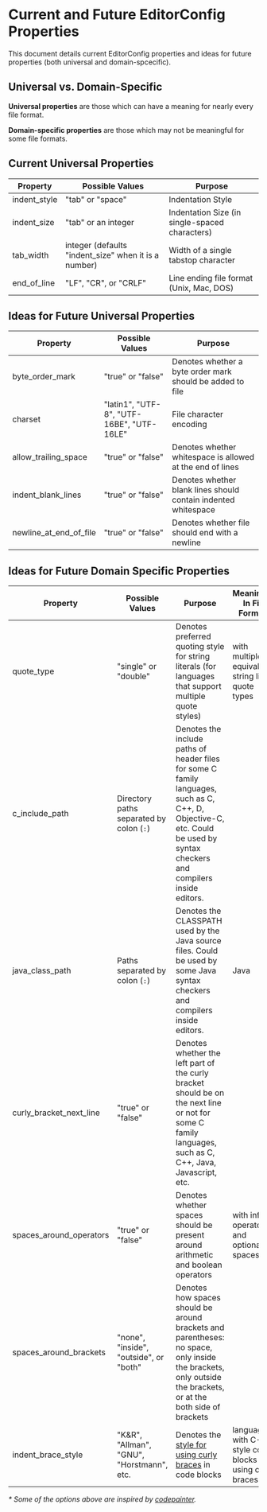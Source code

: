 # Current and Future EditorConfig Properties

This document details current EditorConfig properties and ideas for future properties (both universal and domain-spcecific).

## Universal vs. Domain-Specific

**Universal properties** are those which can have a meaning for nearly every file format.

**Domain-specific properties** are those which may not be meaningful for some file formats.

## Current Universal Properties

<table>
	<thead>
		<tr><th>Property</th><th>Possible Values</th><th>Purpose</th></tr>
	</thead>
	<tbody>
		<tr><td>indent_style</td><td>"tab" or "space"</td><td>Indentation Style</td></tr>
		<tr><td>indent_size</td><td>"tab" or an integer</td><td>Indentation Size (in single-spaced characters)</td></tr>
		<tr><td>tab_width</td><td>integer (defaults "indent_size" when it is a number)</td><td>Width of a single tabstop character</td></tr>
		<tr><td>end_of_line</td><td>"LF", "CR", or "CRLF"</td><td>Line ending file format (Unix, Mac, DOS)</td></tr>
	</tbody>
</table>

## Ideas for Future Universal Properties

<table>
	<thead>
		<tr><th>Property</th><th>Possible Values</th><th>Purpose</th></tr>
	</thead>
	<tbody>
		<tr><td>byte_order_mark</td><td>"true" or "false"</td><td>Denotes whether a byte order mark should be added to file</td></tr>
		<tr><td>charset</td><td>"latin1", "UTF-8", "UTF-16BE", "UTF-16LE"</td><td>File character encoding</td></tr>
		<tr><td>allow_trailing_space</td><td>"true" or "false"</td><td>Denotes whether whitespace is allowed at the end of lines</td></tr>
		<tr><td>indent_blank_lines</td><td>"true" or "false"</td><td>Denotes whether blank lines should contain indented whitespace</td></tr>
		<tr><td>newline_at_end_of_file</td><td>"true" or "false"</td><td>Denotes whether file should end with a newline</td></tr>
	</tbody>
</table>

## Ideas for Future Domain Specific Properties

<table>
	<thead>
		<tr><th>Property</th><th>Possible Values</th><th>Purpose</th><th>Meaningful In File Formats</th></tr>
	</thead>
	<tbody>
		<tr><td>quote_type</td><td>"single" or "double"</td><td>Denotes preferred quoting style for string literals (for languages that support multiple quote styles)</td><td>with multiple equivalent string literal quote types</td></tr>
		<tr><td>c_include_path</td><td>Directory paths separated by colon (<code>:</code>)</td><td>Denotes the include paths of header files for some C family languages, such as C, C++, D, Objective-C, etc. Could be used by syntax checkers and compilers inside editors.</td><td></td></tr>
		<tr><td>java_class_path</td><td>Paths separated by colon (<code>:</code>)</td><td>Denotes the CLASSPATH used by the Java source files. Could be used by some Java syntax checkers and compilers inside editors.</td><td>Java</td></tr>
		<tr><td>curly_bracket_next_line</td><td>"true" or "false"</td><td>Denotes whether the left part of the curly bracket should be on the next line or not for some C family languages, such as C, C++, Java, Javascript, etc.</td><td></td><tr>
		<tr><td>spaces_around_operators</td><td>"true" or "false"</td><td>Denotes whether spaces should be present around arithmetic and boolean operators</td><td>with infix operators and optional spaces</td></tr>
		<tr><td>spaces_around_brackets</td><td>"none", "inside", "outside", or "both"</td><td>Denotes how spaces should be around brackets and parentheses: no space, only inside the brackets, only outside the brackets, or at the both side of brackets</td><td></td></tr>
		<tr><td>indent_brace_style</td><td>"K&R", "Allman", "GNU", "Horstmann", etc.</td><td>Denotes the <a href="https://en.wikipedia.org/wiki/Indent_style">style for using curly braces</a> in code blocks</td><td>languages with C-style code blocks using curly braces</td></tr>
	</tbody>
</table>

_* Some of the options above are inspired by [codepainter](https://github.com/fawek/codepainter)._